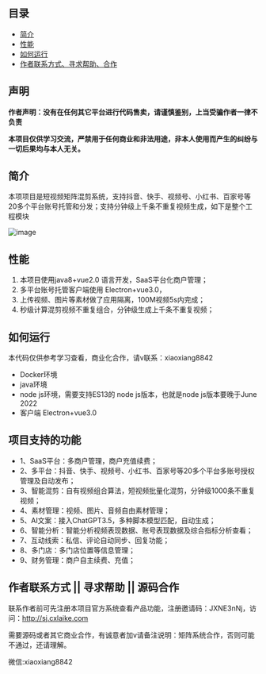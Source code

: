 ## 目录

- [简介](#%E7%AE%80%E4%BB%8B)
- [性能](#%E6%80%A7%E8%83%BD)
- [如何运行](#如何运行)
- [作者联系方式、寻求帮助、合作](#%E4%BD%9C%E8%80%85%E8%81%94%E7%B3%BB%E6%96%B9%E5%BC%8F--%E5%AF%BB%E6%B1%82%E5%B8%AE%E5%8A%A9--%E5%90%88%E4%BD%9C)


## 声明

**作者声明：没有在任何其它平台进行代码售卖，请谨慎鉴别，上当受骗作者一律不负责**

**本项目仅供学习交流，严禁用于任何商业和非法用途，非本人使用而产生的纠纷与一切后果均与本人无关。**

## 简介

本项项目是短视频矩阵混剪系统，支持抖音、快手、视频号、小红书、百家号等20多个平台账号托管和分发；支持分钟级上千条不重复视频生成，如下是整个工程模块

![image](https://github.com/juneSir1/cxlaike-module-cxlaike/assets/22173263/0fc5db65-63b2-4967-8f2a-bf7e615af5ce)

## 性能
1. 本项目使用java8+vue2.0 语言开发，SaaS平台化商户管理；
2. 多平台账号托管客户端使用 Electron+vue3.0，
3. 上传视频、图片等素材做了应用隔离，100M视频5s内完成；
4. 秒级计算混剪视频不重复组合，分钟级生成上千条不重复视频；


## 如何运行
本代码仅供参考学习查看，商业化合作，请v联系：xiaoxiang8842

- Docker环境
- java环境
- node js环境，需要支持ES13的 node js版本，也就是node js版本要晚于June 2022
- 客户端 Electron+vue3.0

## 项目支持的功能
* 1、SaaS平台：多商户管理，商户充值续费；
* 2、多平台：抖音、快手、视频号、小红书、百家号等20多个平台多账号授权管理及自动发布；
* 3、智能混剪：自有视频组合算法，短视频批量化混剪，分钟级1000条不重复视频；
* 4、素材管理：视频、图片、音频自由素材管理；
* 5、AI文案：接入ChatGPT3.5，多种脚本模型匹配，自动生成；
* 6、智能分析：智能分析视频表现数据、账号表现数据及综合指标分析查看；
* 7、互动线索：私信、评论自动同步、回复功能；
* 8、多门店：多门店位置等信息管理；
* 9、财务管理：商户自主续费、充值；

## 作者联系方式 || 寻求帮助 || 源码合作
联系作者前可先注册本项目官方系统查看产品功能，注册邀请码：JXNE3nNj，访问：http://sj.cxlaike.com

需要源码或者其它商业合作，有诚意者加v请备注说明：矩阵系统合作，否则可能不通过，还请理解。

微信:xiaoxiang8842

